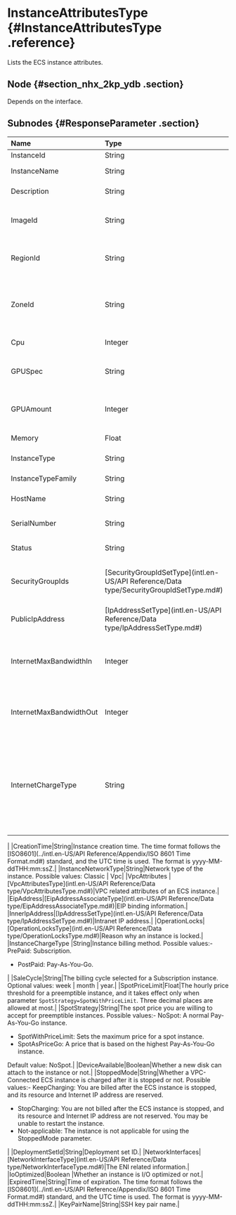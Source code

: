 # InstanceAttributesType {#InstanceAttributesType .reference}

Lists the ECS instance attributes.

## Node {#section_nhx_2kp_ydb .section}

Depends on the interface.

## Subnodes {#ResponseParameter .section}

|Name|Type|Description|
|:---|:---|:----------|
|InstanceId|String|Instance ID.|
|InstanceName|String|Instance name.|
|Description|String|Instance description.|
|ImageId|String|ID of the image that is running in the instance.|
|RegionId|String|ID of the region where the instance belongs.|
|ZoneId|String|Zone ID of the zone where the ENS instance is located.|
|Cpu|Integer|Number of vCPU.|
|GPUSpec|String|GPU processor type of the instance.|
|GPUAmount|Integer|GPU processor number of the instance.|
|Memory|Float|Memory size in GiB.|
|InstanceType|String|Instance type.|
|InstanceTypeFamily|String|Instance type family|
|HostName|String|Instance host name.|
|SerialNumber|String|Instance serial number.|
|Status|String|Instance status.|
|SecurityGroupIds|[SecurityGroupIdSetType](intl.en-US/API Reference/Data type/SecurityGroupIdSetType.md#)|Security groups that manage the specified instance.|
|PublicIpAddress|[IpAddressSetType](intl.en-US/API Reference/Data type/IpAddressSetType.md#)|Public IP address of the instance.|
|InternetMaxBandwidthIn|Integer|Maximum incoming bandwidth from the internet network.|
|InternetMaxBandwidthOut|Integer|Maximum outgoing bandwidth to the internet network.|
|InternetChargeType|String|The billing method of the network bandwidth. Possible values:-   PayByTraffic: You are billed based on the traffic.

|
|CreationTime|String|Instance creation time. The time format follows the [ISO8601](../intl.en-US/API Reference/Appendix/ISO 8601 Time Format.md#) standard, and the UTC time is used. The format is yyyy-MM-ddTHH:mm:ssZ.|
|InstanceNetworkType|String|Network type of the instance. Possible values: Classic | Vpc|
|VpcAttributes |[VpcAttributesType](intl.en-US/API Reference/Data type/VpcAttributesType.md#)|VPC related attributes of an ECS instance.|
|EipAddress|[EipAddressAssociateType](intl.en-US/API Reference/Data type/EipAddressAssociateType.md#)|EIP binding information.|
|InnerIpAddress|[IpAddressSetType](intl.en-US/API Reference/Data type/IpAddressSetType.md#)|Intranet IP address.|
|OperationLocks|[OperationLocksType](intl.en-US/API Reference/Data type/OperationLocksType.md#)|Reason why an instance is locked.|
|InstanceChargeType |String|Instance billing method. Possible values:-   PrePaid: Subscription.
-   PostPaid: Pay-As-You-Go.

|
|SaleCycle|String|The billing cycle selected for a Subscription instance. Optional values: week | month | year.|
|SpotPriceLimit|Float|The hourly price threshold for a preemptible instance, and it takes effect only when parameter `SpotStrategy=SpotWithPriceLimit`. Three decimal places are allowed at most.|
|SpotStrategy|String|The spot price you are willing to accept for preemptible instances. Possible values:-   NoSpot: A normal Pay-As-You-Go instance.
-   SpotWithPriceLimit: Sets the maximum price for a spot instance.
-   SpotAsPriceGo: A price that is based on the highest Pay-As-You-Go instance.

Default value: NoSpot.|
|DeviceAvailable|Boolean|Whether a new disk can attach to the instance or not.|
|StoppedMode|String|Whether a VPC-Connected ECS instance is charged after it is stopped or not. Possible values:-   KeepCharging: You are billed after the ECS instance is stopped, and its resource and Internet IP address are reserved.
-   StopCharging: You are not billed after the ECS instance is stopped, and its resource and Internet IP address are not reserved. You may be unable to restart the instance.
-   Not-applicable: The instance is not applicable for using the StoppedMode parameter.

|
|DeploymentSetId|String|Deployment set ID.|
|NetworkInterfaces|[NetworkInterfaceType](intl.en-US/API Reference/Data type/NetworkInterfaceType.md#)|The ENI related information.|
|IoOptimized|Boolean |Whether an instance is I/O optimized or not.|
|ExpiredTime|String|Time of expiration. The time format follows the [ISO8601](../intl.en-US/API Reference/Appendix/ISO 8601 Time Format.md#) standard, and the UTC time is used. The format is yyyy-MM-ddTHH:mm:ssZ.|
|KeyPairName|String|SSH key pair name.|

